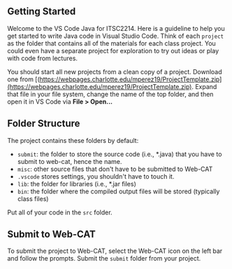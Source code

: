 ## Getting Started

Welcome to the VS Code Java for ITSC2214. Here is a guideline to help you get started to write Java code in Visual Studio Code. Think of each `project` as the folder that contains all of the materials for each class project. You could even have a separate project for exploration to try out ideas or play with code from lectures.

You should start all new projects from a clean copy of a project. Download one from [(https://webpages.charlotte.edu/mperez19/ProjectTemplate.zip](https://webpages.charlotte.edu/mperez19/ProjectTemplate.zip).  Expand that file in your file system, change the name of the top folder, and then open it in VS Code via **File > Open...**

## Folder Structure

The project contains these folders by default:

- `submit`: the folder to store the source code (i.e., *.java) that you have to submit to web-cat, hence the name.
- `misc`: other source files that don't have to be submitted to Web-CAT
- `.vscode` stores settings, you shouldn't have to touch it.
- `lib`: the folder for libraries (i.e., *.jar files)
- `bin`: the folder where the compiled output files will be stored (typically class files)

Put all of your code in the `src` folder.

## Submit to Web-CAT

To submit the project to Web-CAT, select the Web-CAT icon on the left bar and follow the prompts. Submit the `submit` folder from your project.

